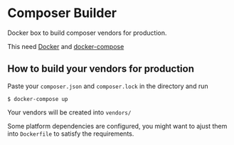 # Composer Builder
Docker box to build composer vendors for production.

This need [Docker](https://www.docker.com/) and [docker-compose](https://docs.docker.com/compose/install/)

## How to build your vendors for production

Paste your `composer.json` and `composer.lock` in the directory and run

```
$ docker-compose up
```

Your vendors will be created into `vendors/`

Some platform dependencies are configured, you might want to ajust them into `Dockerfile` to satisfy the requirements.
